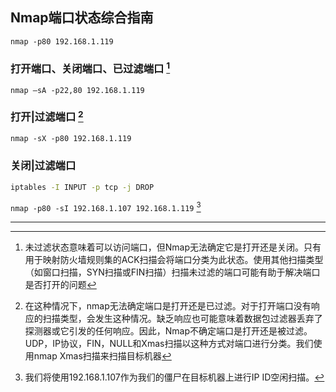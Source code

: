 ## Nmap端口状态综合指南

`nmap -p80 192.168.1.119`

### 打开端口、关闭端口、已过滤端口 [^1]

`nmap –sA -p22,80 192.168.1.119`

### 打开|过滤端口 [^3]

`nmap -sX -p80 192.168.1.119`

### **关闭|过滤端口**

```bash
iptables -I INPUT -p tcp -j DROP
```

`nmap -p80 -sI 192.168.1.107 192.168.1.119` [^2]

---

[^1]: 未过滤状态意味着可以访问端口，但Nmap无法确定它是打开还是关闭。只有用于映射防火墙规则集的ACK扫描会将端口分类为此状态。使用其他扫描类型（如窗口扫描，SYN扫描或FIN扫描）扫描未过滤的端口可能有助于解决端口是否打开的问题
[^2]: 我们将使用192.168.1.107作为我们的僵尸在目标机器上进行IP ID空闲扫描。
[^3]: 在这种情况下，nmap无法确定端口是打开还是已过滤。对于打开端口没有响应的扫描类型，会发生这种情况。缺乏响应也可能意味着数据包过滤器丢弃了探测器或它引发的任何响应。因此，Nmap不确定端口是打开还是被过滤。UDP，IP协议，FIN，NULL和Xmas扫描以这种方式对端口进行分类。我们使用nmap Xmas扫描来扫描目标机器

